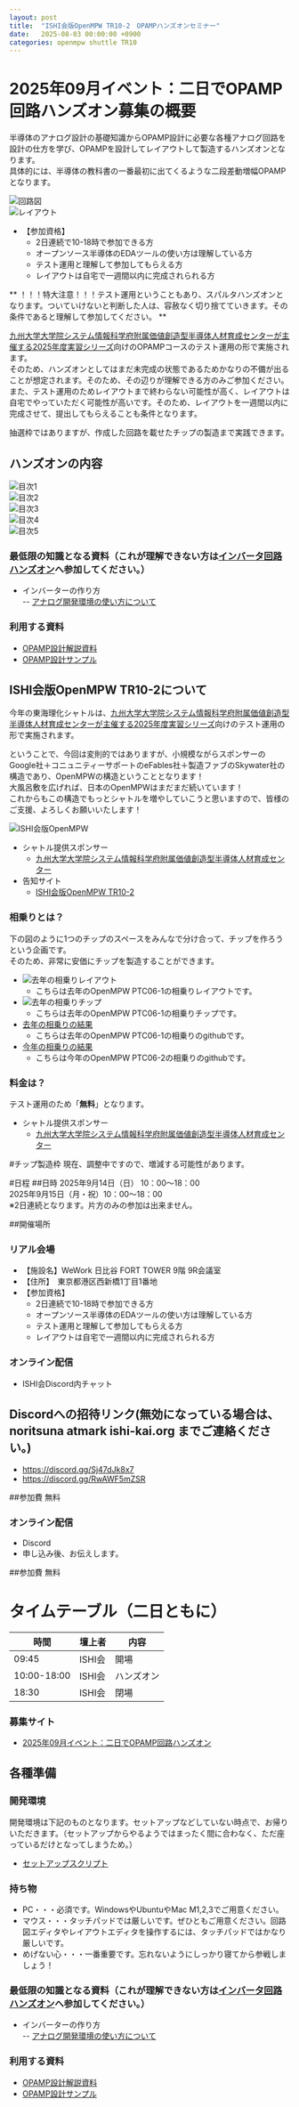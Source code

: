 ```yaml
---
layout: post
title:  "ISHI会版OpenMPW TR10-2　OPAMPハンズオンセミナー"
date:   2025-08-03 00:00:00 +0900
categories: openmpw shuttle TR10
---
```


# 2025年09月イベント：二日でOPAMP回路ハンズオン募集の概要
半導体のアナログ設計の基礎知識からOPAMP設計に必要な各種アナログ回路を設計の仕方を学び、OPAMPを設計してレイアウトして製造するハンズオンとなります。  
具体的には、半導体の教科書の一番最初に出てくるような二段差動増幅OPAMPとなります。  

  ![回路図](https://ishi-kai.org/assets/images/Seminar/OPAMP/circuit_01.png)  
  ![レイアウト](https://ishi-kai.org/assets/images/Seminar/OPAMP/layout_01.png)  

* 【参加資格】
    * 2日連続で10-18時で参加できる方  
    * オープンソース半導体のEDAツールの使い方は理解している方
    * テスト運用と理解して参加してもらえる方
    * レイアウトは自宅で一週間以内に完成されられる方

** ！！！特大注意！！！テスト運用ということもあり、スパルタハンズオンとなります。ついていけないと判断した人は、容赦なく切り捨てていきます。その条件であると理解して参加してください。 **

[九州大学大学院システム情報科学府附属価値創造型半導体人材育成センターが主催する2025年度実習シリーズ](https://ishi-kai.org/seminar/2025/07/15/Seminar_KyushuUniv_inverter.html)向けのOPAMPコースのテスト運用の形で実施されます。  
そのため、ハンズオンとしてはまだ未完成の状態であるためかなりの不備が出ることが想定されます。そのため、その辺りが理解できる方のみご参加ください。  
また、テスト運用のためレイアウトまで終わらない可能性が高く、レイアウトは自宅でやっていただく可能性が高いです。そのため、レイアウトを一週間以内に完成させて、提出してもらえることも条件となります。  

抽選枠ではありますが、作成した回路を載せたチップの製造まで実践できます。  

## ハンズオンの内容
  ![目次1](https://ishi-kai.org/assets/images/Seminar/OPAMP/agenda_01.png)  
  ![目次2](https://ishi-kai.org/assets/images/Seminar/OPAMP/agenda_02.png)  
  ![目次3](https://ishi-kai.org/assets/images/Seminar/OPAMP/agenda_03.png)  
  ![目次4](https://ishi-kai.org/assets/images/Seminar/OPAMP/agenda_04.png)  
  ![目次5](https://ishi-kai.org/assets/images/Seminar/OPAMP/agenda_05.png)  


### 最低限の知識となる資料（これが理解できない方は[インバータ回路ハンズオン](https://ishikai.connpass.com/event/363093/)へ参加してください。）  
* インバーターの作り方  
-- [アナログ開発環境の使い方について](https://github.com/ishi-kai/ISHI-KAI_Multiple_Projects_OpenMPW_PTC06-2/raw/main/docs/inverter_OR1.pdf)  


### 利用する資料  
* [OPAMP設計解説資料](https://github.com/ishi-kai/openmpw-transistor-level-examples/tree/main/OR1/PTC06/docs)  
* [OPAMP設計サンプル](https://github.com/ishi-kai/openmpw-transistor-level-examples/tree/main/OR1/PTC06/)  



## ISHI会版OpenMPW TR10-2について
今年の東海理化シャトルは、[九州大学大学院システム情報科学府附属価値創造型半導体人材育成センターが主催する2025年度実習シリーズ](https://ishi-kai.org/seminar/2025/07/15/Seminar_KyushuUniv_inverter.html)向けのテスト運用の形で実施されます。  

ということで、今回は変則的ではありますが、小規模ながらスポンサーのGoogle社＋コニュニティーサポートのeFables社＋製造ファブのSkywater社の構造であり、OpenMPWの構造ということとなります！  
大風呂敷を広げれば、日本のOpenMPWはまだまだ続いています！  
これからもこの構造でもっとシャトルを増やしていこうと思いますので、皆様のご支援、よろしくお願いいたします！  

  ![ISHI会版OpenMPW](https://ishi-kai.org/assets/images/shuttle/ISHIKAI_OpenMPW_TR10_2.png)  


- シャトル提供スポンサー
    - [九州大学大学院システム情報科学府附属価値創造型半導体人材育成センター](https://ishi-kai.org/seminar/2025/07/15/Seminar_KyushuUniv_inverter.html)
- 告知サイト
    - [ISHI会版OpenMPW TR10-2](https://ishi-kai.org/openmpw/shuttle/tr10/2025/08/01/shuttle_ISHI-Kai_OpenMPW-TR10-2_start.html)

### 相乗りとは？
下の図のように1つのチップのスペースをみんなで分け合って、チップを作ろうという企画です。  
そのため、非常に安価にチップを製造することができます。  

- ![去年の相乗りレイアウト](https://github.com/ishi-kai/ISHI-KAI_Multiple_Projects_OpenMPW_PTC06-1/raw/main/Submitted/all_members_layout.png)  
    - こちらは去年のOpenMPW PTC06-1の相乗りレイアウトです。  
- ![去年の相乗りチップ](https://github.com/ishi-kai/ISHI-KAI_Multiple_Projects_OpenMPW_PTC06-1/raw/main/images/baredie.jpg)  
    - こちらは去年のOpenMPW PTC06-1の相乗りチップです。  
- [去年の相乗りの結果](https://github.com/ishi-kai/ISHI-KAI_Multiple_Projects_OpenMPW_PTC06-1)  
    - こちらは去年のOpenMPW PTC06-1の相乗りのgithubです。  
- [今年の相乗りの結果](https://github.com/ishi-kai/ISHI-KAI_Multiple_Projects_OpenMPW_PTC06-2)
    - こちらは今年のOpenMPW PTC06-2の相乗りのgithubです。  


### 料金は？
テスト運用のため「**無料**」となります。  

- シャトル提供スポンサー
    - [九州大学大学院システム情報科学府附属価値創造型半導体人材育成センター](https://ishi-kai.org/seminar/2025/07/15/Seminar_KyushuUniv_inverter.html)


#チップ製造枠
現在、調整中ですので、増減する可能性があります。  


#日程
##日時
2025年9月14日（日）      10：00〜18：00  
2025年9月15日（月・祝）10：00〜18：00  
※2日連続となります。片方のみの参加は出来ません。  


##開催場所
### リアル会場
* 【施設名】WeWork 日比谷 FORT TOWER 9階 9R会議室
* 【住所】　東京都港区西新橋1丁目1番地  
* 【参加資格】　
    * 2日連続で10-18時で参加できる方  
    * オープンソース半導体のEDAツールの使い方は理解している方
    * テスト運用と理解して参加してもらえる方
    * レイアウトは自宅で一週間以内に完成されられる方
### オンライン配信
* ISHI会Discord内チャット

## Discordへの招待リンク(無効になっている場合は、 noritsuna atmark ishi-kai.org までご連絡ください。)  
- https://discord.gg/Sj47dJk8x7  
- https://discord.gg/RwAWF5mZSR  

##参加費
無料


### オンライン配信
* Discord
* 申し込み後、お伝えします。

##参加費
無料

# タイムテーブル（二日ともに）
|時間|壇上者|内容|
|--|--|--|
| 09:45 | ISHI会 | 開場 |
| 10:00-18:00 | ISHI会 | ハンズオン |
| 18:30 | ISHI会 | 閉場 |

### 募集サイト
* [2025年09月イベント：二日でOPAMP回路ハンズオン](https://connpass.com/event/363412/) 


## 各種準備
### 開発環境 
開発環境は下記のものとなります。セットアップなどしていない時点で、お帰りいただきます。（セットアップからやるようではまったく間に合わなく、ただ座っているだけとなってしまうため。）  
* [セットアップスクリプト](https://github.com/ishi-kai/OpenRule1umPDK_setupEDA)

### 持ち物  
* PC・・・必須です。WindowsやUbuntuやMac M1,2,3でご用意ください。
* マウス・・・タッチパッドでは厳しいです。ぜひともご用意ください。回路図エディタやレイアウトエディタを操作するには、タッチパッドではかなり厳しいです。
* めげない心・・・一番重要です。忘れないようにしっかり寝てから参戦しましょう！

### 最低限の知識となる資料（これが理解できない方は[インバータ回路ハンズオン](https://ishikai.connpass.com/event/363093/)へ参加してください。）  
* インバーターの作り方  
-- [アナログ開発環境の使い方について](https://github.com/ishi-kai/ISHI-KAI_Multiple_Projects_OpenMPW_PTC06-2/raw/main/docs/inverter_OR1.pdf)  

### 利用する資料  
* [OPAMP設計解説資料](https://github.com/ishi-kai/openmpw-transistor-level-examples/tree/main/OR1/PTC06/docs)  
* [OPAMP設計サンプル](https://github.com/ishi-kai/openmpw-transistor-level-examples/tree/main/OR1/PTC06/)  

